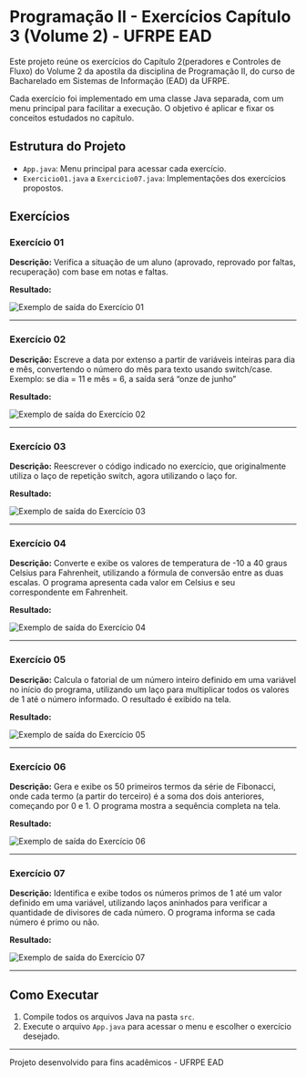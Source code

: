 # Programação II - Exercícios Capítulo 3 (Volume 2) - UFRPE EAD

Este projeto reúne os exercícios do Capítulo 2(peradores e Controles de
Fluxo) do Volume 2 da apostila da disciplina de Programação II, do curso de Bacharelado em Sistemas de Informação (EAD) da UFRPE.

Cada exercício foi implementado em uma classe Java separada, com um menu principal para facilitar a execução. O objetivo é aplicar e fixar os conceitos estudados no capítulo.

## Estrutura do Projeto

- `App.java`: Menu principal para acessar cada exercício.
- `Exercicio01.java` a `Exercicio07.java`: Implementações dos exercícios propostos.

## Exercícios

### Exercício 01

**Descrição:** Verifica a situação de um aluno (aprovado, reprovado por faltas, recuperação) com base em notas e faltas.

**Resultado:**

![Exemplo de saída do Exercício 01](imagens/exercicio01.png)

---

### Exercício 02

**Descrição:** Escreve a data por extenso a partir de variáveis inteiras para dia e mês, convertendo o número do mês para texto usando switch/case. Exemplo: se dia = 11 e mês = 6, a saída será “onze de junho”

**Resultado:**

![Exemplo de saída do Exercício 02](imagens/exercicio02.png)

---

### Exercício 03

**Descrição:** Reescrever o código indicado no exercício, que originalmente utiliza o laço de repetição switch, agora utilizando o laço for.

**Resultado:**

![Exemplo de saída do Exercício 03](imagens/exercicio03.png)

---

### Exercício 04

**Descrição:** Converte e exibe os valores de temperatura de -10 a 40 graus Celsius para Fahrenheit, utilizando a fórmula de conversão entre as duas escalas. O programa apresenta cada valor em Celsius e seu correspondente em Fahrenheit.

**Resultado:**

![Exemplo de saída do Exercício 04](imagens/exercicio04.png)

---

### Exercício 05

**Descrição:** Calcula o fatorial de um número inteiro definido em uma variável no início do programa, utilizando um laço para multiplicar todos os valores de 1 até o número informado. O resultado é exibido na tela.

**Resultado:**

![Exemplo de saída do Exercício 05](imagens/exercicio05.png)

---

### Exercício 06

**Descrição:** Gera e exibe os 50 primeiros termos da série de Fibonacci, onde cada termo (a partir do terceiro) é a soma dos dois anteriores, começando por 0 e 1. O programa mostra a sequência completa na tela.

**Resultado:**

![Exemplo de saída do Exercício 06](imagens/exercicio06.png)

---

### Exercício 07

**Descrição:** Identifica e exibe todos os números primos de 1 até um valor definido em uma variável, utilizando laços aninhados para verificar a quantidade de divisores de cada número. O programa informa se cada número é primo ou não.

**Resultado:**

![Exemplo de saída do Exercício 07](imagens/exercicio07.png)

---

## Como Executar

1. Compile todos os arquivos Java na pasta `src`.
2. Execute o arquivo `App.java` para acessar o menu e escolher o exercício desejado.

---

Projeto desenvolvido para fins acadêmicos - UFRPE EAD
